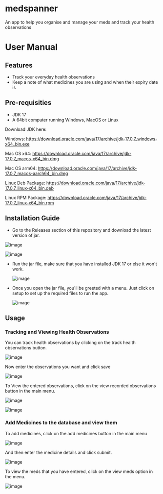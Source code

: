 # medspanner
An app to help you organise and manage your meds and track your health observations

# User Manual
## Features
- Track your everyday health observations
- Keep a note of what medicines you are using and when their expiry date is

  
## Pre-requisities
- JDK 17
- A 64bit computer running Windows, MacOS or Linux

Download JDK here:

Windows: https://download.oracle.com/java/17/archive/jdk-17.0.7_windows-x64_bin.exe

Mac OS x64: https://download.oracle.com/java/17/archive/jdk-17.0.7_macos-x64_bin.dmg

Mac OS arm64: https://download.oracle.com/java/17/archive/jdk-17.0.7_macos-aarch64_bin.dmg

Linux Deb Package: https://download.oracle.com/java/17/archive/jdk-17.0.7_linux-x64_bin.deb

Linux RPM Package: https://download.oracle.com/java/17/archive/jdk-17.0.7_linux-x64_bin.rpm

## Installation Guide

- Go to the Releases section of this repository and download the latest version of jar.
  
![image](https://github.com/SpaciousCoder78/medspanner/assets/88923986/8e268206-66bb-4657-b283-3bb5437a9786)

![image](https://github.com/SpaciousCoder78/medspanner/assets/88923986/1b7a68b0-c3c8-48f7-98d5-23bf48e3b56f)

- Run the jar file, make sure that you have installed JDK 17 or else it won't work.
  
  ![image](https://github.com/SpaciousCoder78/medspanner/assets/88923986/75c6c25c-f45b-4134-baf2-4baa64559da6)

- Once you open the jar file, you'll be greeted with a menu. Just click on setup to set up the required files to run the app.

  ![image](https://github.com/SpaciousCoder78/medspanner/assets/88923986/f9573531-2a7a-4598-aaa4-e81a63f27bb9)

## Usage

### Tracking and Viewing Health Observations

You can track health observations by clicking on the track health observations button.

![image](https://github.com/SpaciousCoder78/medspanner/assets/88923986/25c2b244-fd0d-4d10-a92e-48e8a8bda003)

Now enter the observations you want and click save

![image](https://github.com/SpaciousCoder78/medspanner/assets/88923986/5f53f207-df7c-410f-9f4b-858138ec7f83)

To View the entered observations, click on the view recorded observations button in the main menu.

![image](https://github.com/SpaciousCoder78/medspanner/assets/88923986/4dd8dbf4-7682-4c1f-9363-595554b48ca2)

![image](https://github.com/SpaciousCoder78/medspanner/assets/88923986/9d7e1abf-96ed-48aa-bbad-1ad0c9ed80d3)

### Add Medicines to the database and view them

To add medicines, click on the add medicines button in the main menu

![image](https://github.com/SpaciousCoder78/medspanner/assets/88923986/ae53610c-9693-4719-95b3-e9ee8775d737)

And then enter the medicine details and click submit.

![image](https://github.com/SpaciousCoder78/medspanner/assets/88923986/5de40fe7-725e-409d-a590-ad24ab3dcea7)

To view the meds that you have entered, click on the view meds option in the menu.

![image](https://github.com/SpaciousCoder78/medspanner/assets/88923986/0f32c6dd-5bcd-4d2e-9e9f-bab32cca2170)



